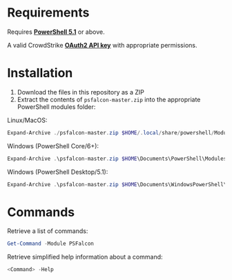 # Requirements
Requires **[PowerShell 5.1](https://github.com/PowerShell/PowerShell#get-powershell)** or above.

A valid CrowdStrike **[OAuth2 API key](https://falcon.crowdstrike.com/support/api-clients-and-keys)** with appropriate permissions.

# Installation
1. Download the files in this repository as a ZIP
2. Extract the contents of `psfalcon-master.zip` into the appropriate PowerShell modules folder:

Linux/MacOS:
```powershell
Expand-Archive ./psfalcon-master.zip $HOME/.local/share/powershell/Modules/psfalcon/2.0.0
```
Windows (PowerShell Core/6+):
```powershell
Expand-Archive .\psfalcon-master.zip $HOME\Documents\PowerShell\Modules\psfalcon\2.0.0
```
Windows (PowerShell Desktop/5.1):
```powershell
Expand-Archive .\psfalcon-master.zip $HOME\Documents\WindowsPowerShell\Modules\psfalcon\2.0.0
```

# Commands
Retrieve a list of commands:
```powershell
Get-Command -Module PSFalcon
```

Retrieve simplified help information about a command:
```powershell
<Command> -Help
```